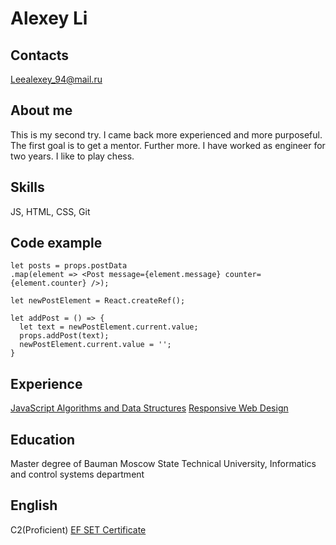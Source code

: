# Alexey Li #

## Contacts ##
<Leealexey_94@mail.ru>

## About me ##
This is my second try. I came back more experienced and more purposeful. The first goal is to get a mentor. Further more.
I have worked as engineer for two years.
I like to play chess.

## Skills ##
JS, HTML, CSS, Git

## Code example ##
    let posts = props.postData
    .map(element => <Post message={element.message} counter={element.counter} />);

    let newPostElement = React.createRef();

    let addPost = () => {
      let text = newPostElement.current.value;  
      props.addPost(text);
      newPostElement.current.value = '';
    }
## Experience ##
[JavaScript Algorithms and Data Structures](https://www.freecodecamp.org/certification/neplohiesisi/javascript-algorithms-and-data-structures)
[Responsive Web Design](https://www.freecodecamp.org/certification/neplohiesisi/responsive-web-design)

## Education ##
Master degree of Bauman Moscow State Technical University, Informatics and control systems department

## English ##
C2(Proficient)
[EF SET Certificate](https://www.efset.org/cert/S3Scja)
